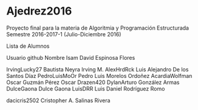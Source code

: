 # Ajedrez2016

Proyecto final para la materia de Algoritmia y Programación Estructurada
Semestre 2016-2017-1 (Julio-Diciembre 2016)

Lista de Alumnos

Usuario github      Nombre Isam David Espinosa Flores

IrvingLucky27       Bautista Neyra Irving M.
AlexHrdRck          Luis Alejandro De los Santos Díaz
PedroLuisMoOr       Pedro Luis Morelos Ordoñez 
AcardiaWolfman      Oscar Guzmán Pérez Oscar
Drazen420           DylanArturo González Armas
DulceGaona          Dulce Gaona 
LuisDRR             Luis Daniel Rodríguez Romo 

























dacicris2502      Cristopher A. Salinas Rivera
